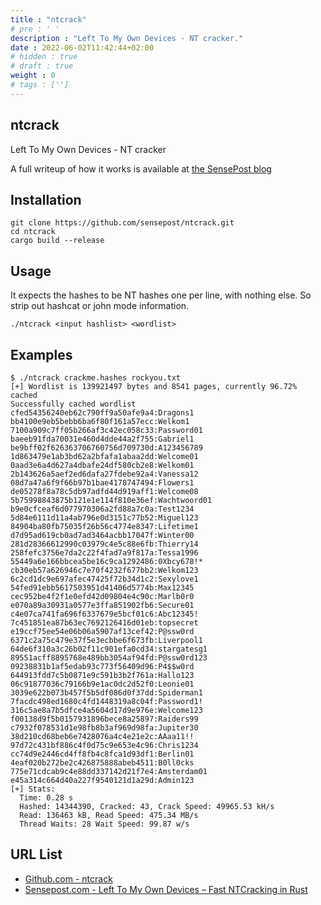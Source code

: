 ```yaml
---
title : "ntcrack"
# pre : ' '
description : "Left To My Own Devices - NT cracker."
date : 2022-06-02T11:42:44+02:00
# hidden : true
# draft : true
weight : 0
# tags : ['']
---
```


## ntcrack

Left To My Own Devices - NT cracker

A full writeup of how it works is available at [the SensePost blog](https://sensepost.com/blog/2022/left-to-my-own-devices-fast-ntcracking-in-rust/)

## Installation

```plain
git clone https://github.com/sensepost/ntcrack.git
cd ntcrack
cargo build --release
```

## Usage

It expects the hashes to be NT hashes one per line, with nothing else. So strip out hashcat or john mode information.

```plain
./ntcrack <input hashlist> <wordlist>
```

## Examples

```plain
$ ./ntcrack crackme.hashes rockyou.txt 
[+] Wordlist is 139921497 bytes and 8541 pages, currently 96.72% cached
Successfully cached wordlist
cfed54356240eb62c790ff9a50afe9a4:Dragons1
bb4100e9eb5bebb6ba6f80f161a57ecc:Welkom1
7100a909c7ff05b266af3c42ec058c33:Password01
baeeb91fda70031e460d4dde44a2f755:Gabriel1
be9bff02f626363706760756d709730d:A123456789
1d863479e1ab3bd62a2bfafa1abaa2dd:Welcome01
0aad3e6a4d627a4dbafe24df580cb2e8:Welkom01
2b143626a5aef2ed6dafa27fdebe92a4:Vanessa12
08d7a47a6f9f66b97b1bae4178747494:Flowers1
de05278f8a78c5db97adfd44d919aff1:Welcome08
5b75998843875b121e1e114f810e36ef:Wachtwoord01
b9e0cfceaf6d077970306a2fd88a7c0a:Test1234
5d84e6111d11a4ab796e0d3151c77b52:Miguel123
84904ba80fb75035f26b56c4774e8347:Lifetime1
d7d95ad619cb0ad7ad3464acbb17047f:Winter00
281d28366612990c03979c4e5c88e6fb:Thierry14
258fefc3756e7da2c22f4fad7a9f817a:Tessa1996
55449a6e166bbcea5be16c9ca1292486:0Xbcy678!*
cb30eb57a626946c7e70f4232f677bb2:Welkom123
6c2cd1dc9e697afec47425f72b34d1c2:Sexylove1
54fed91ebb5617503951d41406d5774b:Max12345
cec952be4f2f1e0efd42d09804e4c90c:Marlb0r0
e070a89a30931a0577e3ffa851902fb6:Secure01
c4e07ca741fa696f6337679e5bcf01c6:Abc12345!
7c451851ea87b63ec7692126416d01eb:topsecret
e19ccf75ee54e06b06a5907af13cef42:P@ssw0rd
6371c2a75c479e37f5e3ecbbe6f673fb:Liverpool1
64de6f310a3c26b02f11c901efa0cd34:stargatesg1
89551acff8895768e489bb3054af94fd:P@ssw0rd123
09238831b1af5edab93c773f56409d96:P4$$w0rd
644913fdd7c5b0871e9c591b3b2f761a:Hallo123
06c91877036c79166b9e1ac0dc2d52f0:Leonie01
3039e622b073b457f5b5df086d0f37dd:Spiderman1
7facdc498ed1680c4fd1448319a8c04f:Password1!
316c5ae8a7b5dfce4a5604d17d9e976e:Welcome123
f00138d9f5b0157931896bece8a25897:Raiders99
c7932f078531d1e98fb8b3af969d98fa:Jupiter30
38d210cd68beb6e7428076a4c4e21e2c:AAaa11!!
97d72c431bf886c4f0d75c9e653e4c96:Chris1234
cc74d9e2446cd4ff8fb4c8fca1d93df1:Berlin01
4eaf020b272be2c426875888abeb4511:B0ll0cks
775e71cdcab9c4e88dd337142d21f7e4:Amsterdam01
e45a314c664d40a227f9540121d1a29d:Admin123
[+] Stats:
  Time: 0.28 s
  Hashed: 14344390, Cracked: 43, Crack Speed: 49965.53 kH/s
  Read: 136463 kB, Read Speed: 475.34 MB/s
  Thread Waits: 28 Wait Speed: 99.87 w/s
```

## URL List

* [Github.com - ntcrack](https://github.com/sensepost/ntcrack)
* [Sensepost.com - Left To My Own Devices – Fast NTCracking in Rust](https://sensepost.com/blog/2022/left-to-my-own-devices-fast-ntcracking-in-rust/)
